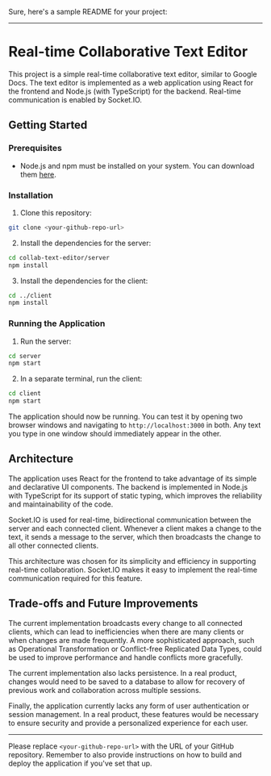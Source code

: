 Sure, here's a sample README for your project:

---

# Real-time Collaborative Text Editor

This project is a simple real-time collaborative text editor, similar to Google Docs. The text editor is implemented as a web application using React for the frontend and Node.js (with TypeScript) for the backend. Real-time communication is enabled by Socket.IO.

## Getting Started

### Prerequisites

- Node.js and npm must be installed on your system. You can download them [here](https://nodejs.org/).

### Installation

1. Clone this repository:

```bash
git clone <your-github-repo-url>
```

2. Install the dependencies for the server:

```bash
cd collab-text-editor/server
npm install
```

3. Install the dependencies for the client:

```bash
cd ../client
npm install
```

### Running the Application

1. Run the server:

```bash
cd server
npm start
```

2. In a separate terminal, run the client:

```bash
cd client
npm start
```

The application should now be running. You can test it by opening two browser windows and navigating to `http://localhost:3000` in both. Any text you type in one window should immediately appear in the other.

## Architecture

The application uses React for the frontend to take advantage of its simple and declarative UI components. The backend is implemented in Node.js with TypeScript for its support of static typing, which improves the reliability and maintainability of the code.

Socket.IO is used for real-time, bidirectional communication between the server and each connected client. Whenever a client makes a change to the text, it sends a message to the server, which then broadcasts the change to all other connected clients.

This architecture was chosen for its simplicity and efficiency in supporting real-time collaboration. Socket.IO makes it easy to implement the real-time communication required for this feature.

## Trade-offs and Future Improvements

The current implementation broadcasts every change to all connected clients, which can lead to inefficiencies when there are many clients or when changes are made frequently. A more sophisticated approach, such as Operational Transformation or Conflict-free Replicated Data Types, could be used to improve performance and handle conflicts more gracefully.

The current implementation also lacks persistence. In a real product, changes would need to be saved to a database to allow for recovery of previous work and collaboration across multiple sessions.

Finally, the application currently lacks any form of user authentication or session management. In a real product, these features would be necessary to ensure security and provide a personalized experience for each user.

---

Please replace `<your-github-repo-url>` with the URL of your GitHub repository. Remember to also provide instructions on how to build and deploy the application if you've set that up.